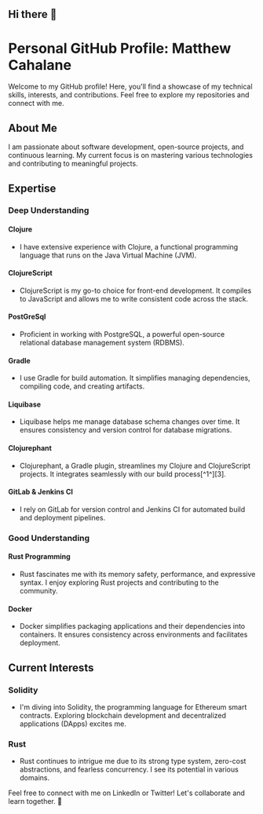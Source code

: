 ## Hi there 👋

<!--
**MattCahalane/MattCahalane** is a ✨ _special_ ✨ repository because its `README.md` (this file) appears on your GitHub profile.

Here are some ideas to get you started:

- 🔭 I’m currently working on ...
- 🌱 I’m currently learning ...
- 👯 I’m looking to collaborate on ...
- 🤔 I’m looking for help with ...
- 💬 Ask me about ...
- 📫 How to reach me: ...
- 😄 Pronouns: ...
- ⚡ Fun fact: ...
-->
# Personal GitHub Profile: Matthew Cahalane

Welcome to my GitHub profile! Here, you'll find a showcase of my technical skills, interests, and contributions. Feel free to explore my repositories and connect with me.

## About Me

I am passionate about software development, open-source projects, and continuous learning. My current focus is on mastering various technologies and contributing to meaningful projects.

## Expertise

### Deep Understanding

#### Clojure
- I have extensive experience with Clojure, a functional programming language that runs on the Java Virtual Machine (JVM).

#### ClojureScript
- ClojureScript is my go-to choice for front-end development. It compiles to JavaScript and allows me to write consistent code across the stack.

#### PostGreSql
- Proficient in working with PostgreSQL, a powerful open-source relational database management system (RDBMS).

#### Gradle
- I use Gradle for build automation. It simplifies managing dependencies, compiling code, and creating artifacts.

#### Liquibase
- Liquibase helps me manage database schema changes over time. It ensures consistency and version control for database migrations.

#### Clojurephant
- Clojurephant, a Gradle plugin, streamlines my Clojure and ClojureScript projects. It integrates seamlessly with our build process[^1^][3].

#### GitLab & Jenkins CI
- I rely on GitLab for version control and Jenkins CI for automated build and deployment pipelines.

### Good Understanding

#### Rust Programming
- Rust fascinates me with its memory safety, performance, and expressive syntax. I enjoy exploring Rust projects and contributing to the community.

#### Docker
- Docker simplifies packaging applications and their dependencies into containers. It ensures consistency across environments and facilitates deployment.

## Current Interests

### Solidity
- I'm diving into Solidity, the programming language for Ethereum smart contracts. Exploring blockchain development and decentralized applications (DApps) excites me.

### Rust
- Rust continues to intrigue me due to its strong type system, zero-cost abstractions, and fearless concurrency. I see its potential in various domains.

Feel free to connect with me on LinkedIn or Twitter! Let's collaborate and learn together. 🚀
